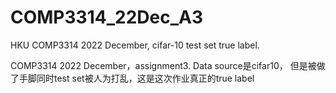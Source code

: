 # COMP3314_22Dec_A3
HKU COMP3314 2022 December, cifar-10 test set true label.

COMP3314 2022 December，assignment3. Data source是cifar10， 但是被做了手脚同时test set被人为打乱，这是这次作业真正的true label
